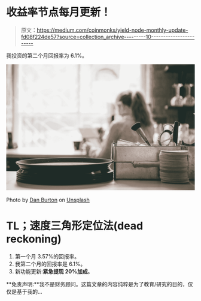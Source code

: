 # 收益率节点每月更新！

> 原文：<https://medium.com/coinmonks/yield-node-monthly-update-fd08f224de57?source=collection_archive---------10----------------------->

我投资的第二个月回报率为 6.1%。

![](img/809947acb480dfbaeffe488d35686ca5.png)

Photo by [Dan Burton](https://unsplash.com/@dan__burton?utm_source=medium&utm_medium=referral) on [Unsplash](https://unsplash.com?utm_source=medium&utm_medium=referral)

# TL；速度三角形定位法(dead reckoning)

1.  第一个月 3.57%的回报率。
2.  我第二个月的回报率是 6.1%。
3.  新功能更新:**紧急提现 20%加成**。

**免责声明:**我不是财务顾问。这篇文章的内容纯粹是为了教育/研究的目的，仅仅是基于我的…